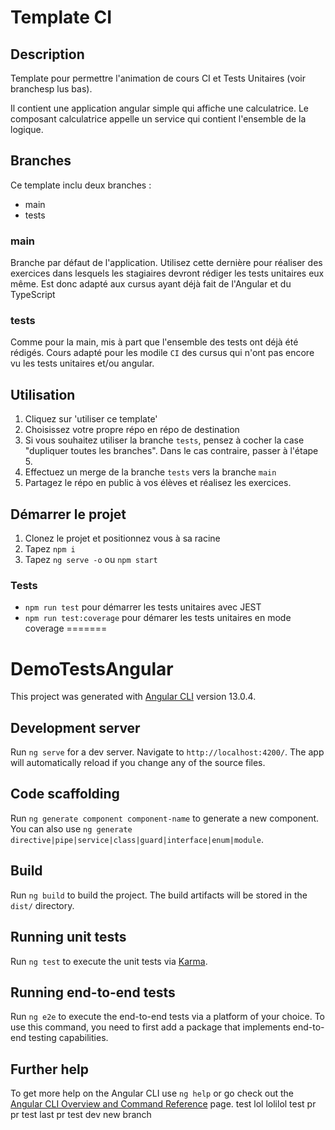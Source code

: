 # Template CI

## Description

Template pour permettre l'animation de cours CI et Tests Unitaires (voir branchesp lus bas).

Il contient une application angular simple qui affiche une calculatrice.
Le composant calculatrice appelle un service qui contient l'ensemble de la logique.

## Branches

Ce template inclu deux branches : 
- main
- tests

### main

Branche par défaut de l'application. Utilisez cette dernière pour réaliser des exercices dans lesquels les stagiaires devront rédiger les tests unitaires eux même.
Est donc adapté aux cursus ayant déjà fait de l'Angular et du TypeScript

### tests

Comme pour la main, mis à part que l'ensemble des tests ont déjà été rédigés.
Cours adapté pour les modile `CI` des cursus qui n'ont pas encore vu les tests unitaires et/ou angular.

## Utilisation

1. Cliquez sur 'utiliser ce template'
2. Choisissez votre propre répo en répo de destination
3. Si vous souhaitez utiliser la branche `tests`, pensez à cocher la case "dupliquer toutes les branches". Dans le cas contraire, passer à l'étape 5.
4. Effectuez un merge de la branche `tests` vers la branche `main`
5. Partagez le répo en public à vos élèves et réalisez les exercices.

## Démarrer le projet


1. Clonez le projet et positionnez vous à sa racine
2. Tapez `npm i`
3. Tapez `ng serve -o` ou `npm start`

### Tests

- `npm run test` pour démarrer les tests unitaires avec JEST
- `npm run test:coverage` pour démarer les tests unitaires en mode coverage
=======
# DemoTestsAngular

This project was generated with [Angular CLI](https://github.com/angular/angular-cli) version 13.0.4.

## Development server

Run `ng serve` for a dev server. Navigate to `http://localhost:4200/`. The app will automatically reload if you change any of the source files.

## Code scaffolding

Run `ng generate component component-name` to generate a new component. You can also use `ng generate directive|pipe|service|class|guard|interface|enum|module`.

## Build

Run `ng build` to build the project. The build artifacts will be stored in the `dist/` directory.

## Running unit tests

Run `ng test` to execute the unit tests via [Karma](https://karma-runner.github.io).

## Running end-to-end tests

Run `ng e2e` to execute the end-to-end tests via a platform of your choice. To use this command, you need to first add a package that implements end-to-end testing capabilities.

## Further help


To get more help on the Angular CLI use `ng help` or go check out the [Angular CLI Overview and Command Reference](https://angular.io/cli) page. test lol lolilol test pr pr test last pr test dev new branch
